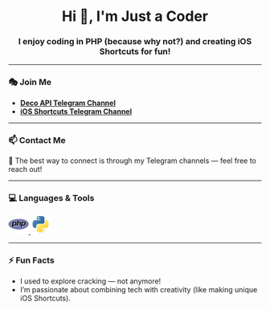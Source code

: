 <h1 align="center">Hi 👋, I'm Just a Coder</h1>
<h3 align="center">I enjoy coding in PHP (because why not?) and creating iOS Shortcuts for fun!</h3>

---

### 🎭 Join Me  
- **[Deco API Telegram Channel](https://t.me/decoapi)**  
- **[iOS Shortcuts Telegram Channel](https://t.me/ios_shortcuts)**  

---

### 📫 Contact Me  
💬 The best way to connect is through my Telegram channels — feel free to reach out!

---

### 💻 Languages & Tools  
<p align="left">
  <a href="https://www.php.net" target="_blank" rel="noreferrer">
    <img src="https://raw.githubusercontent.com/devicons/devicon/master/icons/php/php-original.svg" alt="PHP" width="40" height="40"/>
  </a>
  <a href="https://www.python.org" target="_blank" rel="noreferrer">
    <img src="https://raw.githubusercontent.com/devicons/devicon/master/icons/python/python-original.svg" alt="Python" width="40" height="40"/>
  </a>
</p>

---

### ⚡ Fun Facts  
- I used to explore cracking — not anymore!  
- I’m passionate about combining tech with creativity (like making unique iOS Shortcuts).

